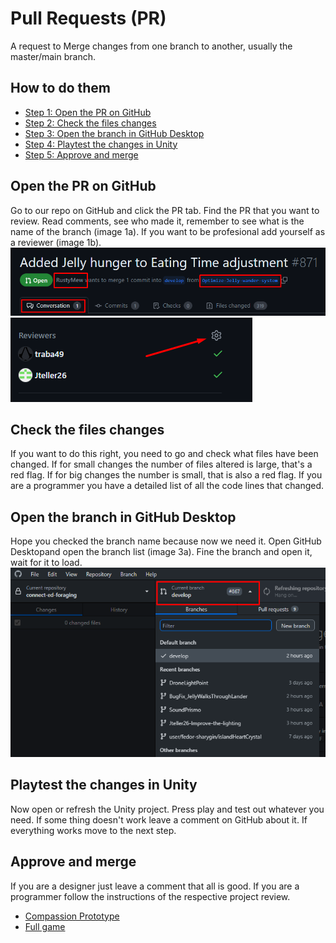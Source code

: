 # Pull Requests (PR)

A request to Merge changes from one branch to another, usually the master/main branch.

## How to do them

- [Step 1: Open the PR on GitHub](#open-the-pr-on-github)
- [Step 2: Check the files changes](#check-the-files-changes)
- [Step 3: Open the branch in GitHub Desktop](#open-the-branch-in-github-desktop)
- [Step 4: Playtest the changes in Unity](#playtest-the-changes-in-unity)
- [Step 5: Approve and merge](#approve-and-merge)

## Open the PR on GitHub

Go to our repo on GitHub and click the PR tab.
Find the PR that you want to review.
Read comments, see who made it, remember to see what is the name of the branch (image 1a).
If you want to be profesional add yourself as a reviewer (image 1b).
![Image 1a](../images/PR1a.png)
![Image 1b](../images/PR1b.png)
 
## Check the files changes
If you want to do this right, you need to go and check what files have been changed.
If for small changes the number of files altered is large, that's a red flag.
If for big changes the number is small, that is also a red flag.
If you are a programmer you have a detailed list of all the code lines that changed.

## Open the branch in GitHub Desktop
Hope you checked the branch name because now we need it.
Open GitHub Desktopand open the branch list (image 3a).
Fine the branch and open it, wait for it to load.
![Image 3a](../images/PR3a.png)

## Playtest the changes in Unity
Now open or refresh the Unity project.
Press play and test out whatever you need.
If some thing doesn't work leave a comment on GitHub about it.
If everything works move to the next step.

## Approve and merge
If you are a designer just leave a comment that all is good.
If you are a programmer follow the instructions of the respective project review.
- [Compassion Prototype](./CPrototype.md)
- [Full game](./FullGame.md)